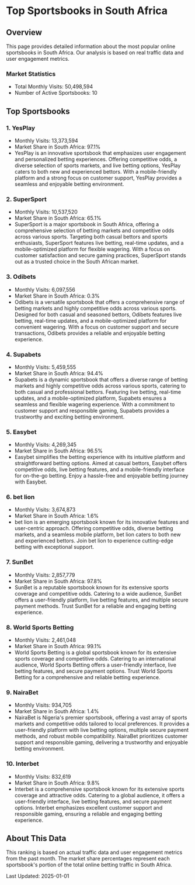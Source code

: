 # Top Sportsbooks in South Africa

## Overview
This page provides detailed information about the most popular online sportsbooks in South Africa. 
Our analysis is based on real traffic data and user engagement metrics.

### Market Statistics
- Total Monthly Visits: 50,498,594
- Number of Active Sportsbooks: 10

## Top Sportsbooks

### 1. YesPlay
- Monthly Visits: 13,373,594
- Market Share in South Africa: 97.1%
-  YesPlay is an innovative sportsbook that emphasizes user engagement and personalized betting experiences. Offering competitive odds, a diverse selection of sports markets, and live betting options, YesPlay caters to both new and experienced bettors. With a mobile-friendly platform and a strong focus on customer support, YesPlay provides a seamless and enjoyable betting environment.

### 2. SuperSport
- Monthly Visits: 10,537,520
- Market Share in South Africa: 65.1%
-  SuperSport is a major sportsbook in South Africa, offering a comprehensive selection of betting markets and competitive odds across various sports. Targeting both casual bettors and sports enthusiasts, SuperSport features live betting, real-time updates, and a mobile-optimized platform for flexible wagering. With a focus on customer satisfaction and secure gaming practices, SuperSport stands out as a trusted choice in the South African market.

### 3. Odibets
- Monthly Visits: 6,097,556
- Market Share in South Africa: 0.3%
-  Odibets is a versatile sportsbook that offers a comprehensive range of betting markets and highly competitive odds across various sports. Designed for both casual and seasoned bettors, Odibets features live betting, real-time updates, and a mobile-optimized platform for convenient wagering. With a focus on customer support and secure transactions, Odibets provides a reliable and enjoyable betting experience.

### 4. Supabets
- Monthly Visits: 5,459,555
- Market Share in South Africa: 94.4%
-  Supabets is a dynamic sportsbook that offers a diverse range of betting markets and highly competitive odds across various sports, catering to both casual and professional bettors. Featuring live betting, real-time updates, and a mobile-optimized platform, Supabets ensures a seamless and flexible wagering experience. With a commitment to customer support and responsible gaming, Supabets provides a trustworthy and exciting betting environment.

### 5. Easybet
- Monthly Visits: 4,269,345
- Market Share in South Africa: 96.5%
-  Easybet simplifies the betting experience with its intuitive platform and straightforward betting options. Aimed at casual bettors, Easybet offers competitive odds, live betting features, and a mobile-friendly interface for on-the-go betting. Enjoy a hassle-free and enjoyable betting journey with Easybet.

### 6. bet lion
- Monthly Visits: 3,674,873
- Market Share in South Africa: 1.6%
-  bet lion is an emerging sportsbook known for its innovative features and user-centric approach. Offering competitive odds, diverse betting markets, and a seamless mobile platform, bet lion caters to both new and experienced bettors. Join bet lion to experience cutting-edge betting with exceptional support.

### 7. SunBet
- Monthly Visits: 2,857,779
- Market Share in South Africa: 97.8%
-  SunBet is a reputable sportsbook known for its extensive sports coverage and competitive odds. Catering to a wide audience, SunBet offers a user-friendly platform, live betting features, and multiple secure payment methods. Trust SunBet for a reliable and engaging betting experience.

### 8. World Sports Betting
- Monthly Visits: 2,461,048
- Market Share in South Africa: 99.1%
-  World Sports Betting is a global sportsbook known for its extensive sports coverage and competitive odds. Catering to an international audience, World Sports Betting offers a user-friendly interface, live betting features, and secure payment options. Trust World Sports Betting for a comprehensive and reliable betting experience.

### 9. NairaBet
- Monthly Visits: 934,705
- Market Share in South Africa: 1.4%
-  NairaBet is Nigeria's premier sportsbook, offering a vast array of sports markets and competitive odds tailored to local preferences. It provides a user-friendly platform with live betting options, multiple secure payment methods, and robust mobile compatibility. NairaBet prioritizes customer support and responsible gaming, delivering a trustworthy and enjoyable betting environment.

### 10. Interbet
- Monthly Visits: 832,619
- Market Share in South Africa: 9.8%
-  Interbet is a comprehensive sportsbook known for its extensive sports coverage and attractive odds. Catering to a global audience, it offers a user-friendly interface, live betting features, and secure payment options. Interbet emphasizes excellent customer support and responsible gaming, ensuring a reliable and engaging betting experience.


## About This Data
This ranking is based on actual traffic data and user engagement metrics from the past month. 
The market share percentages represent each sportsbook's portion of the total online betting traffic in South Africa.

Last Updated: 2025-01-01
